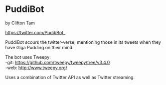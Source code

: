 # PuddiBot
  
by Clifton Tam
  
https://twitter.com/PuddiBot_  
    
PuddiBot scours the twitter-verse, mentioning those in its tweets when they have Giga Pudding on their mind.  
  
The bot uses Tweepy:  
-git: https://github.com/tweepy/tweepy/tree/v3.4.0  
-web: http://www.tweepy.org/  
  
Uses a combination of Twitter API as well as Twitter streaming.
  




